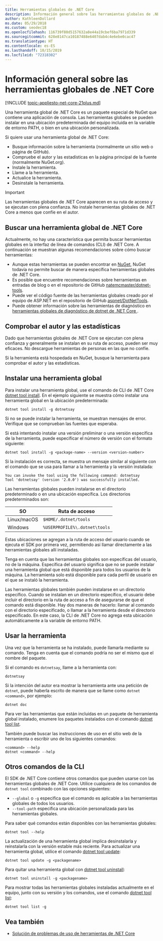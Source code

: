 ```yaml
---
title: Herramientas globales de .NET Core
description: Información general sobre las herramientas globales de .NET Core y los comandos de CLI de .NET Core que hay disponibles para ellas.
author: KathleenDollard
ms.date: 05/29/2018
ms.custom: seodec18
ms.openlocfilehash: 116739f80d5157632a8e44a19cbef6ba7971d339
ms.sourcegitcommit: 628e8147ca10187488e6407dab4c4e6ebe0cac47
ms.translationtype: HT
ms.contentlocale: es-ES
ms.lasthandoff: 10/15/2019
ms.locfileid: "72318302"
---
```

# <a name="net-core-global-tools-overview"></a>Información general sobre las herramientas globales de .NET Core

[!INCLUDE [topic-appliesto-net-core-21plus.md](../../../includes/topic-appliesto-net-core-21plus.md)]

Una herramienta global de .NET Core es un paquete especial de NuGet que contiene una aplicación de consola. Las herramientas globales se pueden instalar en una ubicación predeterminada del equipo incluida en la variable de entorno PATH, o bien en una ubicación personalizada.

Si quiere usar una herramienta global de .NET Core:

* Busque información sobre la herramienta (normalmente un sitio web o página de GitHub).
* Compruebe el autor y las estadísticas en la página principal de la fuente (normalmente NuGet.org).
* Instale la herramienta.
* Llame a la herramienta.
* Actualice la herramienta.
* Desinstale la herramienta.

> [!IMPORTANT]
> Las herramientas globales de .NET Core aparecen en su ruta de acceso y se ejecutan con plena confianza. No instale herramientas globales de .NET Core a menos que confíe en el autor.

## <a name="find-a-net-core-global-tool"></a>Buscar una herramienta global de .NET Core

Actualmente, no hay una característica que permita buscar herramientas globales en la interfaz de línea de comandos (CLI) de .NET Core. A continuación se muestran algunas recomendaciones sobre cómo buscar herramientas:

* Aunque estas herramientas se pueden encontrar en [NuGet](https://www.nuget.org), NuGet todavía no permite buscar de manera específica herramientas globales de .NET Core.
* Es posible que encuentre recomendaciones sobre herramientas en entradas de blog o en el repositorio de GitHub [natemcmaster/dotnet-tools](https://github.com/natemcmaster/dotnet-tools).
* Puede ver el código fuente de las herramientas globales creado por el equipo de ASP.NET en el repositorio de GitHub [aspnet/DotNetTools](https://github.com/aspnet/DotNetTools/).
* Puede obtener información sobre las herramientas de diagnóstico en [herramientas globales de diagnóstico de dotnet de .NET Core ](../diagnostics/index.md#net-core-dotnet-diagnostic-global-tools).

## <a name="check-the-author-and-statistics"></a>Comprobar el autor y las estadísticas

Dado que herramientas globales de .NET Core se ejecutan con plena confianza y generalmente se instalan en su ruta de acceso, pueden ser muy eficaces. No descargue herramientas de personas en las que no confíe.

Si la herramienta está hospedada en NuGet, busque la herramienta para comprobar el autor y las estadísticas.

## <a name="install-a-global-tool"></a>Instalar una herramienta global

Para instalar una herramienta global, use el comando de CLI de .NET Core [dotnet tool install](dotnet-tool-install.md). En el ejemplo siguiente se muestra cómo instalar una herramienta global en la ubicación predeterminada:

```dotnetcli
dotnet tool install -g dotnetsay
```

Si no se puede instalar la herramienta, se muestran mensajes de error. Verifique que se comprueban las fuentes que esperaba.

Si está intentando instalar una versión preliminar o una versión específica de la herramienta, puede especificar el número de versión con el formato siguiente:

```dotnetcli
dotnet tool install -g <package-name> --version <version-number>
```

Si la instalación es correcta, se muestra un mensaje similar al siguiente con el comando que se usa para llamar a la herramienta y la versión instalada:

```output
You can invoke the tool using the following command: dotnetsay
Tool 'dotnetsay' (version '2.0.0') was successfully installed.
```

Las herramientas globales pueden instalarse en el directorio predeterminado o en una ubicación específica. Los directorios predeterminados son:

| SO          | Ruta de acceso                          |
|-------------|-------------------------------|
| Linux/macOS | `$HOME/.dotnet/tools`         |
| Windows     | `%USERPROFILE%\.dotnet\tools` |

Estas ubicaciones se agregan a la ruta de acceso del usuario cuando se ejecuta el SDK por primera vez, permitiendo así llamar directamente a las herramientas globales allí instaladas.

Tenga en cuenta que las herramientas globales son específicas del usuario, no de la máquina. Específica del usuario significa que no se puede instalar una herramienta global que está disponible para todos los usuarios de la máquina. La herramienta solo está disponible para cada perfil de usuario en el que se instaló la herramienta.

Las herramientas globales también pueden instalarse en un directorio específico. Cuando se instalan en un directorio específico, el usuario debe incluir el directorio en la ruta de acceso a fin de asegurarse de que el comando está disponible. Hay dos maneras de hacerlo: llamar al comando con el directorio especificado, o llamar a la herramienta desde el directorio especificado.
En este caso, la CLI de .NET Core no agrega esta ubicación automáticamente a la variable de entorno PATH.

## <a name="use-the-tool"></a>Usar la herramienta

Una vez que la herramienta se ha instalado, puede llamarla mediante su comando. Tenga en cuenta que el comando podría no ser el mismo que el nombre del paquete.

Si el comando es `dotnetsay`, llame a la herramienta con:

```console
dotnetsay
```

Si la intención del autor era mostrar la herramienta ante una petición de `dotnet`, puede haberla escrito de manera que se llame como `dotnet <command>`, por ejemplo:

```dotnetcli
dotnet doc
```

Para ver las herramientas que están incluidas en un paquete de herramienta global instalado, enumere los paquetes instalados con el comando [dotnet tool list](dotnet-tool-list.md).

También puede buscar las instrucciones de uso en el sitio web de la herramienta o escribir uno de los siguientes comandos:

```console
<command> --help
dotnet <command> --help
```

## <a name="other-cli-commands"></a>Otros comandos de la CLI

El SDK de .NET Core contiene otros comandos que pueden usarse con las herramientas globales de .NET Core. Utilice cualquiera de los comandos de `dotnet tool` combinado con las opciones siguientes:

* `--global` o `-g` especifica que el comando es aplicable a las herramientas globales de todos los usuarios.
* `--tool-path` especifica una ubicación personalizada para las herramientas globales.

Para saber qué comandos están disponibles con las herramientas globales:

```dotnetcli
dotnet tool --help
```

La actualización de una herramienta global implica desinstalarla y reinstalarla con la versión estable más reciente. Para actualizar una herramienta global, utilice el comando [dotnet tool update](dotnet-tool-update.md):

```dotnetcli
dotnet tool update -g <packagename>
```

Para quitar una herramienta global con [dotnet tool uninstall](dotnet-tool-uninstall.md):

```dotnetcli
dotnet tool uninstall -g <packagename>
```

Para mostrar todas las herramientas globales instaladas actualmente en el equipo, junto con su versión y los comandos, use el comando [dotnet tool list](dotnet-tool-list.md):

```dotnetcli
dotnet tool list -g
```

## <a name="see-also"></a>Vea también

* [Solución de problemas de uso de herramientas de .NET Core](troubleshoot-usage-issues.md)
